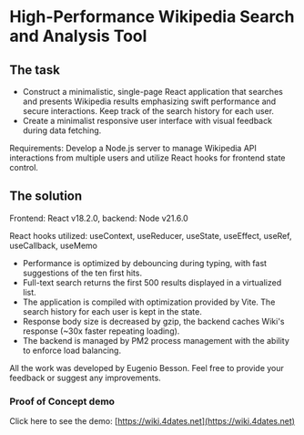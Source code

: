 # High-Performance Wikipedia Search and Analysis Tool

## The task

-   Construct a minimalistic, single-page React application that searches and presents Wikipedia results emphasizing swift performance and secure interactions. Keep track of the search history for each user.
-   Create a minimalist responsive user interface with visual feedback during data fetching.

Requirements: Develop a Node.js server to manage Wikipedia API interactions from multiple users and utilize React hooks for frontend state control.

## The solution

Frontend: Reаct v18.2.0, backend: Node v21.6.0

React hooks utilized: useContext, useReducer, useState, useEffect, useRef, useCallback, useMemo

-   Performance is optimized by debouncing during typing, with fast suggestions of the ten first hits.
-   Full-text search returns the first 500 results displayed in a virtualized list.
-   The application is compiled with optimization provided by Vite. The search history for each user is kept in the state.
-   Response body size is decreased by gzip, the backend caches Wiki's response (~30x faster repeating loading).
-   The backend is managed by PM2 process management with the ability to enforce load balancing.

All the work was developed by Eugenio Besson. Feel free to provide your feedback or suggest any improvements.

### Proof of Concept demo

Click here to see the demo: [https://wiki.4dates.net](https://wiki.4dates.net)
